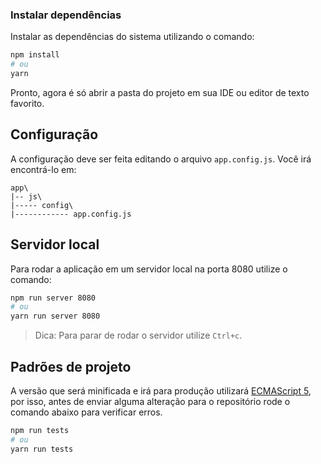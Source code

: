 ### Instalar dependências

Instalar as dependências do sistema utilizando o comando:

```sh
npm install
# ou
yarn
```

Pronto, agora é só abrir a pasta do projeto em sua IDE ou editor de texto favorito.

## Configuração

A configuração deve ser feita editando o arquivo ``app.config.js``. Você irá encontrá-lo em:

```text
app\
|-- js\
|----- config\
|------------ app.config.js
```

## Servidor local

Para rodar a aplicação em um servidor local na porta 8080 utilize o comando:

```sh
npm run server 8080
# ou
yarn run server 8080
```

> Dica: Para parar de rodar o servidor utilize `Ctrl+c`.

## Padrões de projeto

A versão que será minificada e irá para produção utilizará [ECMAScript 5][ecmascript-5-link], por isso, antes de enviar alguma alteração para o repositório rode o comando abaixo para verificar erros.

```sh
npm run tests
# ou
yarn run tests
```

[ecmascript-5-link]: https://www.ecma-international.org/ecma-262/5.1
